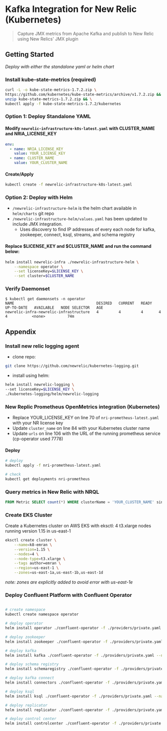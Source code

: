 # Kafka Integration for New Relic (Kubernetes)

> Capture JMX metrics from Apache Kafka and publish to New Relic using New Relics' JMX plugin

## Getting Started

_Deploy with either the standalone yaml or helm chart_

### Install kube-state-metrics (required)
```sh
curl -L -o kube-state-metrics-1.7.2.zip \
https://github.com/kubernetes/kube-state-metrics/archive/v1.7.2.zip && \
unzip kube-state-metrics-1.7.2.zip && \
kubectl apply -f kube-state-metrics-1.7.2/kubernetes
```

### Option 1: Deploy Standalone YAML

#### Modify `newrelic-infrastructure-k8s-latest.yaml` with CLUSTER_NAME and NRIA_LICENSE_KEY
```yaml
env:
  - name: NRIA_LICENSE_KEY
    value: YOUR_LICENSE_KEY
  - name: CLUSTER_NAME
    value: YOUR_CLUSTER_NAME
```

#### Create/Apply
```sh
kubectl create -f newrelic-infrastructure-k8s-latest.yaml
```

### Option 2: Deploy with Helm

* `/newrelic-infrastructure-helm` is the helm chart available in `helm/charts` git repo
* `/newrelic-infrastructure-helm/values.yaml` has been updated to include JMX integration.
    * Uses discovery to find IP addresses of every each node for kafka, zookeeper, connect, ksql, streams, and schema registry

#### Replace $LICENSE_KEY and $CLUSTER_NAME and run the command below:
```sh
helm install newrelic-infra ./newrelic-infrastructure-helm \
    --namespace operator \
    --set licenseKey=$LICENSE_KEY \
    --set cluster=$CLUSTER_NAME
```

### Verify Daemonset
```
$ kubectl get daemonsets -n operator                
NAME                                     DESIRED   CURRENT   READY   UP-TO-DATE   AVAILABLE   NODE SELECTOR   AGE
newrelic-infra-newrelic-infrastructure   4         4         4       4            4           <none>          74m
```

## Appendix

### Install new relic logging agent

* clone repo:
```sh
git clone https://github.com/newrelic/kubernetes-logging.git
```

* install using helm:
```sh
helm install newrelic-logging \
--set licenseKey=$LICENSE_KEY \
./kubernetes-logging/helm/newrelic-logging
```

### New Replic Prometheus OpenMetrics integration (Kubernetes)

* Replace YOUR_LICENSE_KEY on line 70 of `nri-prometheus-latest.yaml` with your NR license key
* Update `cluster_name` on line 84 with your Kubernetes cluster name
* Update `urls` on line 106 with the URL of the running prometheus service (cp-operator used 7778)

#### Deploy 
```sh
# deploy
kubectl apply -f nri-prometheus-latest.yaml

# check
kubectl get deployments nri-prometheus
```

### Query metrics in New Relic with NRQL
```sql
FROM Metric SELECT count(*) WHERE clusterName = 'YOUR_CLUSTER_NAME' since 1 hour ago
```

### Create EKS Cluster

Create a Kubernetes cluster on AWS EKS with eksctl: 4 t3.xlarge nodes running version 1.15 in us-east-1

```sh
eksctl create cluster \
    --name=k8-emran \
    --version=1.15 \
    --nodes=4 \
    --node-type=t3.xlarge \
    --tags author=emran \
    --region=us-east-1 \
    --zones=us-east-1a,us-east-1b,us-east-1d
```

*note: zones are explicitly added to avoid error with us-east-1e*

### Deploy Confluent Platform with Confluent Operator

```sh

# create namespace
kubectl create namespace operator

# deploy operator
helm install operator ./confluent-operator -f ./providers/private.yaml --namespace operator --set operator.enabled=true

# deploy zookeeper
helm install zookeeper ./confluent-operator -f ./providers/private.yaml --namespace operator --set zookeeper.enabled=true

# deploy kafka
helm install kafka ./confluent-operator -f ./providers/private.yaml --namespace operator --set kafka.enabled=true

# deploy schema registry
helm install schemaregistry ./confluent-operator -f ./providers/private.yaml --namespace operator --set schemaregistry.enabled=true

# deploy kafka connect
helm install connectors ./confluent-operator -f ./providers/private.yaml --namespace operator --set connect.enabled=true

# deploy ksql
helm install ksql ./confluent-operator -f ./providers/private.yaml --namespace operator --set ksql.enabled=true

# deploy replicator
helm install replicator ./confluent-operator -f ./providers/private.yaml --namespace operator --set replicator.enabled=true

# deploy control center
helm install controlcenter ./confluent-operator -f ./providers/private.yaml --namespace operator --set controlcenter.enabled=true

```
